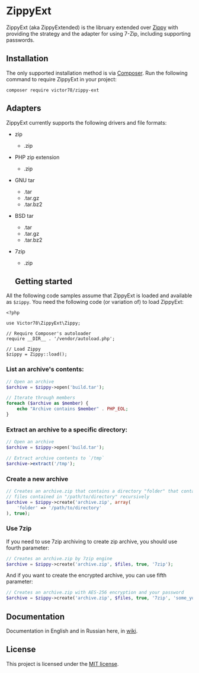 # ZippyExt
ZippyExt (aka ZippyExtended)  is the libruary extended over [Zippy](https://github.com/alchemy-fr/Zippy) with providing the strategy and the adapter for using 7-Zip, including supporting passwords.

## Installation

The only supported installation method is via [Composer](https://getcomposer.org). Run the following command to require ZippyExt in your project:

```
composer require victor78/zippy-ext
```

## Adapters

ZippyExt currently supports the following drivers and file formats:

- zip
  - .zip
- PHP zip extension
  - .zip
- GNU tar
  - .tar
  - .tar.gz
  - .tar.bz2
- BSD tar
  - .tar
  - .tar.gz
  - .tar.bz2
- 7zip
  - .zip
  
  ## Getting started

All the following code samples assume that ZippyExt is loaded and available as `$zippy`. You need the following code (or variation of) to load ZippyExt:

```
<?php

use Victor78\ZippyExt\Zippy;

// Require Composer's autoloader
require __DIR__ . '/vendor/autoload.php';

// Load Zippy
$zippy = Zippy::load();
```

### List an archive's contents:

```php
// Open an archive
$archive = $zippy->open('build.tar');

// Iterate through members
foreach ($archive as $member) {
    echo "Archive contains $member" . PHP_EOL;
}
```

### Extract an archive to a specific directory:

```php
// Open an archive
$archive = $zippy->open('build.tar');

// Extract archive contents to `/tmp`
$archive->extract('/tmp');
```

### Create a new archive

```php
// Creates an archive.zip that contains a directory "folder" that contains
// files contained in "/path/to/directory" recursively
$archive = $zippy->create('archive.zip', array(
    'folder' => '/path/to/directory'
), true);
```

### Use 7zip
If you need to use 7zip archiving to create zip archive, you should use fourth parameter:
```php
// Creates an archive.zip by 7zip engine
$archive = $zippy->create('archive.zip', $files, true, '7zip');
```
And if you want to create the encrypted archive, you can use fifth parameter:
```php
// Creates an archive.zip with AES-256 encryption and your password 
$archive = $zippy->create('archive.zip', $files, true, '7zip', 'some_your_password');
```

## Documentation

Documentation in English and in Russian here, in [wiki](https://github.com/victor78/ZippyExt/wiki).

## License

This project is licensed under the [MIT license](https://github.com/victor78/ZippyExt/blob/master/LICENSE).
